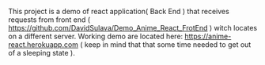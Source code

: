 This project is a demo of react application( Back End ) that receives  requests from front end ( https://github.com/DavidSulava/Demo_Anime_React_FrotEnd ) witch locates on a different server. 
Working demo are located here: https://anime-react.herokuapp.com ( keep in mind that that some time needed to get out of a sleeping state ).
